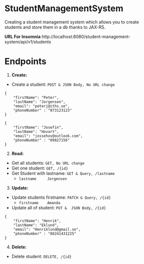 # StudentManagementSystem
Creating a student management system which allows you to create students and store them in a db thanks to JAX-RS.

**URL For Insomnia** 
http://localhost:8080/student-management-system/api/v1/students


# Endpoints


1. **Create:**
- Create a student: `POST & JSON Body, No URL change`
```
{
	"firstName": "Peter",
	"lastName": "Jorgensen",
	"email": "peterj@iths.se",
	"phoneNumber" : "073123123"
}

{
	"firstName": "Josefin",
	"lastName": "Hovart",
	"email": "jossehov@outlook.com",
	"phoneNumber" : "09827156"
}
```

2. **Read:**
- Get all students: `GET, No URL change`
- Get one student: `GET, /{id}`
- Get Student with lastname: `GET & Query, /lastname`
  - ``lastname     Jorgensen``

3. **Update:**
- Update students firstname: `PATCH & Query, /{id}`
  - ``firstname    Amanda`` 
-  Update all of student: `PUT &  JSON Body, /{id}`
```
{
	"firstName": "Henrik",
	"lastName": "Eklund",
	"email": "Henriklund@gmail.se",
	"phoneNumber" : "88241431225"
}
```

4. **Delete:**
- Delete student: `DELETE, /{id}` 
